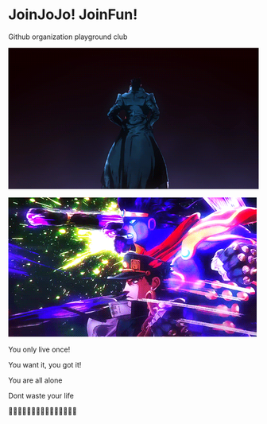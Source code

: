 # JoinJoJo! JoinFun!

Github organization playground club

![jojo.gif](/profile/jojo.gif)

![钻石星尘拳.gif](/profile/钻石星尘拳.gif)



You only live once!

You want it, you got it!

You are all alone

Dont waste your life

🧱🧱🧱🧱🧱🧱🧱🧱🧱🧱🧱🧱🧱🧱🧱
